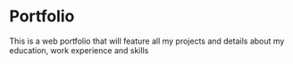 # Portfolio
This is a web portfolio that will feature all my projects and details about my education, work experience and skills
